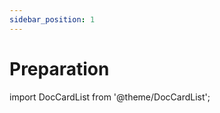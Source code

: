 ```yaml
---
sidebar_position: 1
---
```


# Preparation

import DocCardList from '@theme/DocCardList';

<DocCardList />
